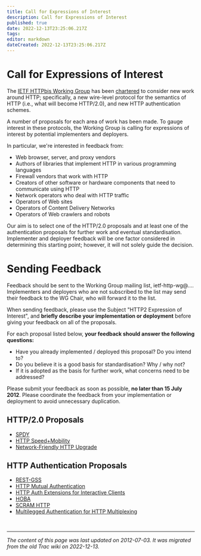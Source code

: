 ```yaml
---
title: Call for Expressions of Interest
description: Call for Expressions of Interest
published: true
date: 2022-12-13T23:25:06.217Z
tags: 
editor: markdown
dateCreated: 2022-12-13T23:25:06.217Z
---
```


# Call for Expressions of Interest

The [IETF HTTPbis Working Group](/group/httpbis) has been [chartered](http://datatracker.ietf.org/wg/httpbis/charter/) to consider new work around HTTP; specifically, a new wire-level protocol for the semantics of HTTP (i.e., what will become HTTP/2.0), and new HTTP authentication schemes.

A number of proposals for each area of work has been made. To gauge interest in these protocols, the Working Group is calling for expressions of interest by potential implementers and deployers.

In particular, we're interested in feedback from:

* Web browser, server, and proxy vendors
* Authors of libraries that implement HTTP in various programming languages
* Firewall vendors that work with HTTP
* Creators of other software or hardware components that need to communicate using HTTP
* Network operators who deal with HTTP traffic
* Operators of Web sites
* Operators of Content Delivery Networks
* Operators of Web crawlers and robots 

Our aim is to select one of the HTTP/2.0 proposals and at least one of the authentication proposals for further work and eventual standardisation. Implementer and deployer feedback will be one factor considered in determining this starting point; however, it will not solely guide the decision.

# Sending Feedback

Feedback should be sent to the Working Group mailing list, ietf-http-wg@…. Implementers and deployers who are not subscribed to the list may send their feedback to the WG Chair, who will forward it to the list.

When sending feedback, please use the Subject "HTTP2 Expression of Interest", and **briefly describe your implementation or deployment** before giving your feedback on all of the proposals.

For each proposal listed below, **your feedback should answer the following questions:**

* Have you already implemented / deployed this proposal? Do you intend to?
* Do you believe it is a good basis for standardisation? Why / why not?
* If it is adopted as the basis for further work, what concerns need to be addressed? 

Please submit your feedback as soon as possible, **no later than 15 July 2012**. Please coordinate the feedback from your implementation or deployment to avoid unnecessary duplication.

## HTTP/2.0 Proposals

* [SPDY](http://tools.ietf.org/html/draft-mbelshe-httpbis-spdy) 
* [HTTP Speed+Mobility](http://tools.ietf.org/html/draft-montenegro-httpbis-speed-mobility) 
* [Network-Friendly HTTP Upgrade](http://tools.ietf.org/html/draft-tarreau-httpbis-network-friendly) 

## HTTP Authentication Proposals

* [REST-GSS](http://www.ietf.org/id/draft-williams-rest-gss-01.txt)
* [HTTP Mutual Authentication](/group/httpbis/HttpAuthProposals/MutualAuth)
* [HTTP Auth Extensions for Interactive Clients](/group/httpbis/HttpAuthProposals/AuthExtension)
* [HOBA](http://tools.ietf.org/html/draft-farrell-httpbis-hoba)
* [SCRAM HTTP](http://tools.ietf.org/html/draft-melnikov-httpbis-scram-auth)
* [Multilegged Authentication for HTTP Multiplexing](http://tools.ietf.org/html/draft-montenegro-httpbis-multilegged-auth) 
    
&nbsp;
&nbsp;
&nbsp;
&nbsp;

---
*The content of this page was last updated on 2012-07-03. It was migrated from the old Trac wiki on 2022-12-13.*
